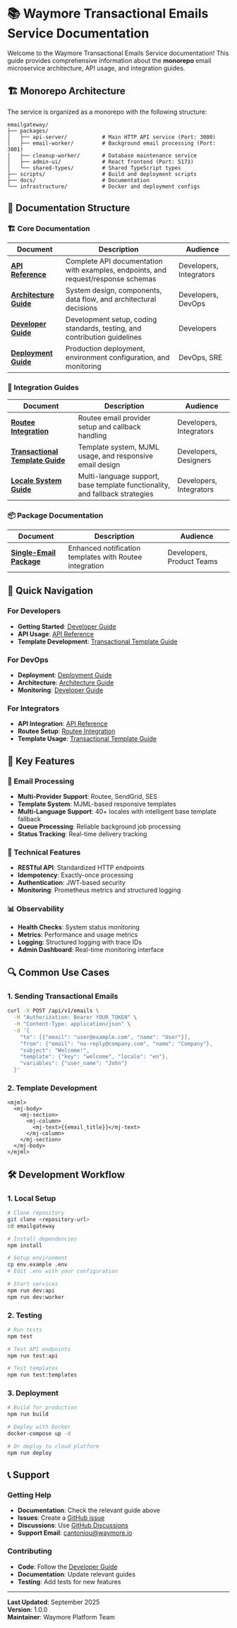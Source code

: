 # 📚 Waymore Transactional Emails Service Documentation

Welcome to the Waymore Transactional Emails Service documentation! This guide provides comprehensive information about the **monorepo** email microservice architecture, API usage, and integration guides.

## 🏗️ Monorepo Architecture

The service is organized as a monorepo with the following structure:

```
emailgateway/
├── packages/
│   ├── api-server/           # Main HTTP API service (Port: 3000)
│   ├── email-worker/         # Background email processing (Port: 3001)
│   ├── cleanup-worker/       # Database maintenance service
│   ├── admin-ui/             # React frontend (Port: 5173)
│   └── shared-types/         # Shared TypeScript types
├── scripts/                  # Build and deployment scripts
├── docs/                     # Documentation
└── infrastructure/           # Docker and deployment configs
```

## 📖 Documentation Structure

### 🏗️ Core Documentation

| Document | Description | Audience |
|----------|-------------|----------|
| **[API Reference](./API.md)** | Complete API documentation with examples, endpoints, and request/response schemas | Developers, Integrators |
| **[Architecture Guide](./ARCHITECTURE.md)** | System design, components, data flow, and architectural decisions | Developers, DevOps |
| **[Developer Guide](./DEVELOPER.md)** | Development setup, coding standards, testing, and contribution guidelines | Developers |
| **[Deployment Guide](./DEPLOYMENT.md)** | Production deployment, environment configuration, and monitoring | DevOps, SRE |

### 🔧 Integration Guides

| Document | Description | Audience |
|----------|-------------|----------|
| **[Routee Integration](./ROUTEE_INTEGRATION.md)** | Routee email provider setup and callback handling | Developers, Integrators |
| **[Transactional Template Guide](./TRANSACTIONAL_TEMPLATE_GUIDE.md)** | Template system, MJML usage, and responsive email design | Developers, Designers |
| **[Locale System Guide](./LOCALE_SYSTEM.md)** | Multi-language support, base template functionality, and fallback strategies | Developers, Integrators |

### 📦 Package Documentation

| Document | Description | Audience |
|----------|-------------|----------|
| **[Single-Email Package](../Single-Email%20package%20notifications/README.md)** | Enhanced notification templates with Routee integration | Developers, Product Teams |

## 🚀 Quick Navigation

### For Developers
- **Getting Started**: [Developer Guide](./DEVELOPER.md#quick-start)
- **API Usage**: [API Reference](./API.md#endpoints)
- **Template Development**: [Transactional Template Guide](./TRANSACTIONAL_TEMPLATE_GUIDE.md)

### For DevOps
- **Deployment**: [Deployment Guide](./DEPLOYMENT.md)
- **Architecture**: [Architecture Guide](./ARCHITECTURE.md)
- **Monitoring**: [Developer Guide](./DEVELOPER.md#monitoring)

### For Integrators
- **API Integration**: [API Reference](./API.md)
- **Routee Setup**: [Routee Integration](./ROUTEE_INTEGRATION.md)
- **Template Usage**: [Transactional Template Guide](./TRANSACTIONAL_TEMPLATE_GUIDE.md)

## 🎯 Key Features

### 📧 Email Processing
- **Multi-Provider Support**: Routee, SendGrid, SES
- **Template System**: MJML-based responsive templates
- **Multi-Language Support**: 40+ locales with intelligent base template fallback
- **Queue Processing**: Reliable background job processing
- **Status Tracking**: Real-time delivery tracking

### 🔧 Technical Features
- **RESTful API**: Standardized HTTP endpoints
- **Idempotency**: Exactly-once processing
- **Authentication**: JWT-based security
- **Monitoring**: Prometheus metrics and structured logging

### 📊 Observability
- **Health Checks**: System status monitoring
- **Metrics**: Performance and usage metrics
- **Logging**: Structured logging with trace IDs
- **Admin Dashboard**: Real-time monitoring interface

## 🔍 Common Use Cases

### 1. Sending Transactional Emails
```bash
curl -X POST /api/v1/emails \
  -H "Authorization: Bearer YOUR_TOKEN" \
  -H "Content-Type: application/json" \
  -d '{
    "to": [{"email": "user@example.com", "name": "User"}],
    "from": {"email": "no-reply@company.com", "name": "Company"},
    "subject": "Welcome!",
    "template": {"key": "welcome", "locale": "en"},
    "variables": {"user_name": "John"}
  }'
```

### 2. Template Development
```mjml
<mjml>
  <mj-body>
    <mj-section>
      <mj-column>
        <mj-text>{{email_title}}</mj-text>
      </mj-column>
    </mj-section>
  </mj-body>
</mjml>
```

## 🛠️ Development Workflow

### 1. Local Setup
```bash
# Clone repository
git clone <repository-url>
cd emailgateway

# Install dependencies
npm install

# Setup environment
cp env.example .env
# Edit .env with your configuration

# Start services
npm run dev:api
npm run dev:worker
```

### 2. Testing
```bash
# Run tests
npm test

# Test API endpoints
npm run test:api

# Test templates
npm run test:templates
```

### 3. Deployment
```bash
# Build for production
npm run build

# Deploy with Docker
docker-compose up -d

# Or deploy to cloud platform
npm run deploy
```

## 📞 Support

### Getting Help
- **Documentation**: Check the relevant guide above
- **Issues**: Create a [GitHub issue](https://github.com/cantoniouwaymore/emailgateway/issues)
- **Discussions**: Use [GitHub Discussions](https://github.com/cantoniouwaymore/emailgateway/discussions)
- **Support Email**: cantoniou@waymore.io

### Contributing
- **Code**: Follow the [Developer Guide](./DEVELOPER.md#contributing)
- **Documentation**: Update relevant guides
- **Testing**: Add tests for new features

---

**Last Updated**: September 2025  
**Version**: 1.0.0  
**Maintainer**: Waymore Platform Team